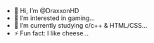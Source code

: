 - 👋 Hi, I’m @DraxxonHD
- 👀 I’m interested in gaming...
- 🌱 I’m currently studying c/c++ & HTML/CSS...
- ⚡ Fun fact: I like cheese...

<!---
DraxxonHD/DraxxonHD is a ✨ special ✨ repository because its `README.md` (this file) appears on your GitHub profile.
You can click the Preview link to take a look at your changes.
--->
